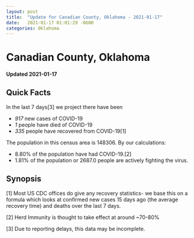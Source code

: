 ```yaml
---
layout: post
title:  "Update for Canadian County, Oklahoma - 2021-01-17"
date:   2021-01-17 01:01:29 -0600
categories: Oklahoma
---
```


# Canadian County, Oklahoma
#### Updated 2021-01-17

## Quick Facts

In the last 7 days[3] we project there have been
- *917* new cases of COVID-19
- *1* people have died of COVID-19
- *335* people have recovered from COVID-19[1]

The population in this census area is 148306. By our calculations:
- 8.80% of the population have had COVID-19.[2]
- 1.81% of the population or 2687.0 people are actively fighting the virus.

## Synopsis




[1] Most US CDC offices do give any recovery statistics- we base this on a formula which looks at confirmed new cases
15 days ago (the average recovery time) and deaths over the last 7 days.

[2] Herd Immunity is thought to take effect at around ~70-80%

[3] Due to reporting delays, this data may be incomplete.
 
    